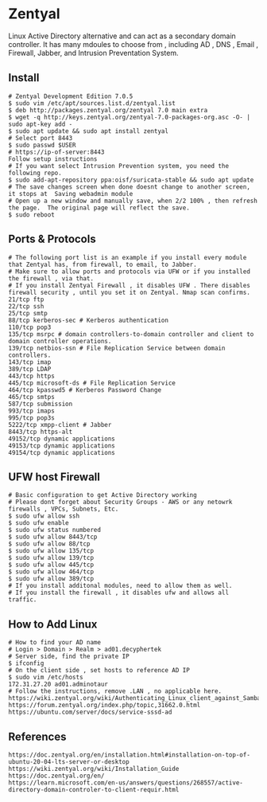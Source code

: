 Zentyal
=======

Linux Active Directory alternative and can act as a secondary domain controller. It has many mdoules 
to choose from , including AD , DNS , Email , Firewall, Jabber, and Intrusion Preventation System. 

Install 
--------

    # Zentyal Development Edition 7.0.5
    $ sudo vim /etc/apt/sources.list.d/zentyal.list
    $ deb http://packages.zentyal.org/zentyal 7.0 main extra
    $ wget -q http://keys.zentyal.org/zentyal-7.0-packages-org.asc -O- | sudo apt-key add -
    $ sudo apt update && sudo apt install zentyal
    # Select port 8443 
    $ sudo passwd $USER
    # https://ip-of-server:8443
    Follow setup instructions
    # If you want select Intrusion Prevention system, you need the following repo. 
    $ sudo add-apt-repository ppa:oisf/suricata-stable && sudo apt update
    # The save changes screen when done doesnt change to another screen, it stops at  Saving webadmin module
    # Open up a new window and manually save, when 2/2 100% , then refresh the page.  The original page will reflect the save. 
    $ sudo reboot

Ports & Protocols
-----------------
    
    # The following port list is an example if you install every module that Zentyal has, from firewall, to email, to Jabber. 
    # Make sure to allow ports and protocols via UFW or if you installed the firewall , via that. 
    # If you install Zentyal Firewall , it disables UFW . There disables firewall security , until you set it on Zentyal. Nmap scan confirms. 
    21/tcp ftp
    22/tcp ssh
    25/tcp smtp
    88/tcp kerberos-sec # Kerberos authentication
    110/tcp pop3
    135/tcp msrpc # domain controllers-to-domain controller and client to domain controller operations.
    139/tcp netbios-ssn # File Replication Service between domain controllers.
    143/tcp imap
    389/tcp LDAP
    443/tcp https
    445/tcp microsoft-ds # File Replication Service
    464/tcp kpasswd5 # Kerberos Password Change
    465/tcp smtps
    587/tcp submission
    993/tcp imaps
    995/tcp pop3s
    5222/tcp xmpp-client # Jabber
    8443/tcp https-alt
    49152/tcp dynamic applications
    49153/tcp dynamic applications
    49154/tcp dynamic applications

UFW host Firewall
-----------------

    # Basic configuration to get Active Directory working
    # Please dont forget about Security Groups - AWS or any netowrk firewalls , VPCs, Subnets, Etc. 
    $ sudo ufw allow ssh
    $ sudo ufw enable
    $ sudo ufw status numbered
    $ sudo ufw allow 8443/tcp
    $ sudo ufw allow 88/tcp
    $ sudo ufw allow 135/tcp
    $ sudo ufw allow 139/tcp
    $ sudo ufw allow 445/tcp
    $ sudo ufw allow 464/tcp
    $ sudo ufw allow 389/tcp 
    # If you install additonal modules, need to allow them as well.
    # If you install the firewall , it disables ufw and allows all traffic. 

How to Add Linux 
---------------

    # How to find your AD name
    # Login > Domain > Realm > ad01.decyphertek
    # Server side, find the private IP
    $ ifconfig
    # On the client side , set hosts to reference AD IP
    $ sudo vim /etc/hosts
    172.31.27.20 ad01.adminotaur
    # Follow the instructions, remove .LAN , no applicable here. 
    https://wiki.zentyal.org/wiki/Authenticating_Linux_client_against_Samba
    https://forum.zentyal.org/index.php/topic,31662.0.html
    https://ubuntu.com/server/docs/service-sssd-ad

References
----------

    https://doc.zentyal.org/en/installation.html#installation-on-top-of-ubuntu-20-04-lts-server-or-desktop
    https://wiki.zentyal.org/wiki/Installation_Guide
    https://doc.zentyal.org/en/
    https://learn.microsoft.com/en-us/answers/questions/268557/active-directory-domain-controler-to-client-requir.html